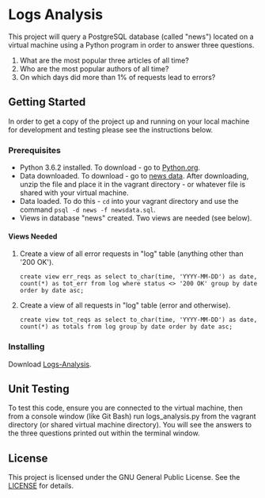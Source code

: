 # Logs Analysis

This project will query a PostgreSQL database (called "news") located on a virtual machine using a Python program in order to answer three questions.

1. What are the most popular three articles of all time?
2. Who are the most popular authors of all time?
3. On which days did more than 1% of requests lead to errors?


## Getting Started
In order to get a copy of the project up and running on your local machine for development and testing please see the instructions below.

### Prerequisites
- Python 3.6.2 installed. To download - go to [Python.org](https://www.python.org/downloads/release/python-362/).
- Data downloaded. To download - go to [news data](https://d17h27t6h515a5.cloudfront.net/topher/2016/August/57b5f748_newsdata/newsdata.zip). After downloading, unzip the file and place it in the vagrant directory - or whatever file is shared with your virtual machine.
- Data loaded. To do this - `cd` into your vagrant directory and use the command `psql -d news -f newsdata.sql`.
- Views in database "news" created. Two views are needed (see below).

#### Views Needed
1. Create a view of all error requests in "log" table (anything other than '200 OK').

    `create view err_reqs as select to_char(time, 'YYYY-MM-DD') as date, count(*) as tot_err from log where status <> '200 OK' group by date order by date asc;`

2. Create a view of all requests in "log" table (error and otherwise). 

    `create view tot_reqs as select to_char(time, 'YYYY-MM-DD') as date, count(*) as totals from log group by date order by date asc;`



### Installing
Download [Logs-Analysis](https://github.com/doobieroo/Logs-Analysis).


## Unit Testing
To test this code, ensure you are connected to the virtual machine, then from a console window (like Git Bash) run logs_analysis.py from the vagrant directory (or shared virtual machine directory). You will see the answers to the three questions printed out within the terminal window.

## License
This project is licensed under the GNU General Public License. See the [LICENSE](https://github.com/doobieroo/Logs-Analysis/blob/master/LICENSE) for details.
